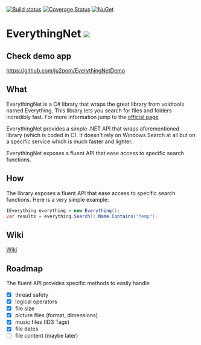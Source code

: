 [![Build status](https://img.shields.io/appveyor/ci/ju2pom/everythingnet/master.svg?style=flat)](https://ci.appveyor.com/project/ju2pom/everythingnet/branch/master)
[![Coverage Status](https://coveralls.io/repos/github/ju2pom/EverythingNet/badge.svg?branch=master)](https://coveralls.io/github/ju2pom/EverythingNet?branch=master)
[![NuGet](https://img.shields.io/nuget/v/EverythingNet.svg?style=flat)]()

# EverythingNet ![](http://www.voidtools.com/forum/styles/prosilver/theme/images/site_logo.gif)

## Check demo app

https://github.com/ju2pom/EverythingNetDemo

## What

EverythingNet is a C# library that wraps the great library from voidtools named Everything. This library lets you search for files and folders incredibly fast. For more information jump to the [official page](https://www.voidtools.com/)

EverythingNet provides a simple .NET API that wraps aforementioned library (which is coded in C). It doesn't rely on Windows Search at all but on a specific service which is much faster and lighter.

EverythingNet exposes a fluent API that ease access to specific search functions.

## How

The library exposes a fluent API that ease access to specific search functions.
Here is a very simple example:

```csharp
IEverything everything = new Everything();
var results = everything.Search().Name.Contains("temp");
```

## Wiki
[Wiki](https://github.com/ju2pom/EverythingNet/wiki)

## Roadmap

The fluent API provides specific methods to easily handle
- [x] thread safety
- [x] logical operators
- [x] file size
- [x] picture files (format, dimensions)
- [x] music files (ID3 Tags)
- [x] file dates
- [ ] file content (maybe later)
